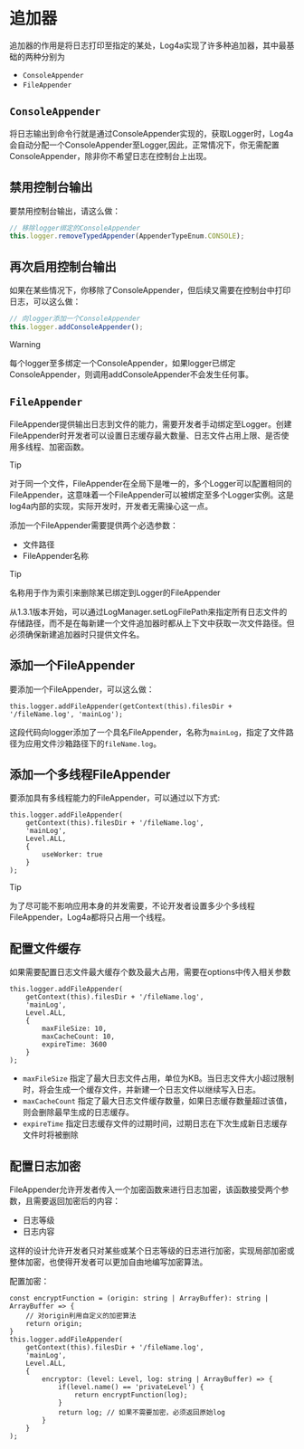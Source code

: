 # 追加器

追加器的作用是将日志打印至指定的某处，Log4a实现了许多种追加器，其中最基础的两种分别为

- `ConsoleAppender`
- `FileAppender`

## `ConsoleAppender`

将日志输出到命令行就是通过ConsoleAppender实现的，获取Logger时，Log4a会自动分配一个ConsoleAppender至Logger,因此，正常情况下，你无需配置ConsoleAppender，除非你不希望日志在控制台上出现。

## 禁用控制台输出

要禁用控制台输出，请这么做：

```typescript
// 移除logger绑定的ConsoleAppender
this.logger.removeTypedAppender(AppenderTypeEnum.CONSOLE);
```

## 再次启用控制台输出

如果在某些情况下，你移除了ConsoleAppender，但后续又需要在控制台中打印日志，可以这么做：

```typescript
// 向logger添加一个ConsoleAppender
this.logger.addConsoleAppender();
```

> [!WARNING]
> 每个logger至多绑定一个ConsoleAppender，如果logger已绑定ConsoleAppender，则调用addConsoleAppender不会发生任何事。

## `FileAppender`

FileAppender提供输出日志到文件的能力，需要开发者手动绑定至Logger。创建FileAppender时开发者可以设置日志缓存最大数量、日志文件占用上限、是否使用多线程、加密函数。

> [!TIP]
> 对于同一个文件，FileAppender在全局下是唯一的，多个Logger可以配置相同的FileAppender，这意味着一个FileAppender可以被绑定至多个Logger实例。这是log4a内部的实现，实际开发时，开发者无需操心这一点。

添加一个FileAppender需要提供两个必选参数：

- 文件路径
- FileAppender名称

> [!TIP]
> 名称用于作为索引来删除某已绑定到Logger的FileAppender
> 
> 从1.3.1版本开始，可以通过LogManager.setLogFilePath来指定所有日志文件的存储路径，而不是在每新建一个文件追加器时都从上下文中获取一次文件路径。但必须确保新建追加器时只提供文件名。

## 添加一个FileAppender

要添加一个FileAppender，可以这么做：

```typescript:line-numbers
this.logger.addFileAppender(getContext(this).filesDir + '/fileName.log', 'mainLog');
```

这段代码向logger添加了一个具名FileAppender，名称为`mainLog`，指定了文件路径为应用文件沙箱路径下的`fileName.log`。

## 添加一个多线程FileAppender <Badge type="tip" text="1.3.0-rc.1 +" />

要添加具有多线程能力的FileAppender，可以通过以下方式:

```typescript:line-numbers{6}
this.logger.addFileAppender(
    getContext(this).filesDir + '/fileName.log', 
    'mainLog', 
    Level.ALL, 
    {
        useWorker: true
    }
);
```

> [!TIP]
> 为了尽可能不影响应用本身的并发需要，不论开发者设置多少个多线程FileAppender，Log4a都将只占用一个线程。

## 配置文件缓存 <Badge type="tip" text="1.3.0-rc.1 +" />

如果需要配置日志文件最大缓存个数及最大占用，需要在options中传入相关参数

```typescript:line-numbers{6,7}
this.logger.addFileAppender(
    getContext(this).filesDir + '/fileName.log', 
    'mainLog', 
    Level.ALL, 
    {
        maxFileSize: 10,
        maxCacheCount: 10,
        expireTime: 3600
    }
);
```

- `maxFileSize` 指定了最大日志文件占用，单位为KB。当日志文件大小超过限制时，将会生成一个缓存文件，并新建一个日志文件以继续写入日志。
- `maxCacheCount` 指定了最大日志文件缓存数量，如果日志缓存数量超过该值，则会删除最早生成的日志缓存。
- `expireTime` 指定日志缓存文件的过期时间，过期日志在下次生成新日志缓存文件时将被删除

## 配置日志加密

FileAppender允许开发者传入一个加密函数来进行日志加密，该函数接受两个参数，且需要返回加密后的内容：

- 日志等级
- 日志内容

这样的设计允许开发者只对某些或某个日志等级的日志进行加密，实现局部加密或整体加密，也使得开发者可以更加自由地编写加密算法。

配置加密：

```typescript:line-numbers{10-15}
const encryptFunction = (origin: string | ArrayBuffer): string | ArrayBuffer => {
    // 对origin利用自定义的加密算法
    return origin;
}
this.logger.addFileAppender(
    getContext(this).filesDir + '/fileName.log', 
    'mainLog', 
    Level.ALL, 
    {
        encryptor: (level: Level, log: string | ArrayBuffer) => {
            if(level.name() == 'privateLevel') {
                return encryptFunction(log);
            }
            return log; // 如果不需要加密，必须返回原始log
        }
    }
);
```